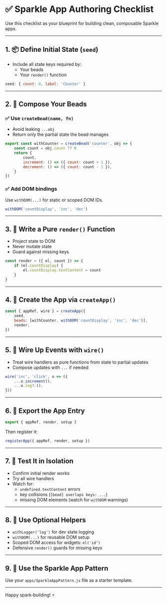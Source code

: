 # ✅ Sparkle App Authoring Checklist

Use this checklist as your blueprint for building clean, composable Sparkle apps.

---

## 1. 📦 Define Initial State (`seed`)

- Include all state keys required by:
  - Your beads
  - Your `render()` function

```js
seed: { count: 0, label: 'Counter' }
```

---

## 2. 🧹 Compose Your Beads

### ✅ Use `createBead(name, fn)`

- Avoid leaking `...obj`
- Return only the partial state the bead manages

```js
export const withCounter = createBead('counter', obj => {
	const count = obj.count ?? 0
	return {
		count,
		increment: () => ({ count: count + 1 }),
		decrement: () => ({ count: count - 1 }),
	}
})
```

### ✅ Add DOM bindings

Use `withDOM(...)` for static or scoped DOM IDs.

```js
withDOM('countDisplay', 'inc', 'dec')
```

---

## 3. 🗼 Write a Pure `render()` Function

- Project state to DOM
- Never mutate state
- Guard against missing keys

```js
const render = ({ el, count }) => {
	if (el.countDisplay) {
		el.countDisplay.textContent = count
	}
}
```

---

## 4. 🔌 Create the App via `createApp()`

```js
const { appRef, wire } = createApp({
	seed,
	beads: [withCounter, withDOM('countDisplay', 'inc', 'dec')],
	render,
})
```

---

## 5. 🔗 Wire Up Events with `wire()`

- Treat wire handlers as pure functions from state to partial updates
- Compose updates with `...` if needed

```js
wire('inc', 'click', o => ({
	...o.increment(),
	...o.log?.(),
}))
```

---

## 6. 🚀 Export the App Entry

```js
export { appRef, render, setup }
```

Then register it:

```js
registerApp({ appRef, render, setup })
```

---

## 7. 🧚 Test It in Isolation

- Confirm initial render works
- Try all wire handlers
- Watch for:
  - `undefined.textContent` errors
  - key collisions (`[bead] overlaps keys: ...`)
  - missing DOM elements (watch for `withDOM` warnings)

---

## 8. 🧼 Use Optional Helpers

- `withLogger('log')` for dev state logging
- `withDOM(...)` for reusable DOM setup
- Scoped DOM access for widgets: `el('id')`
- Defensive `render()` guards for missing keys

---

## 9. 🧱 Use the Sparkle App Pattern

Use your `apps/SparkleAppPattern.js` file as a starter template.

---

Happy spark-building! ⚡
